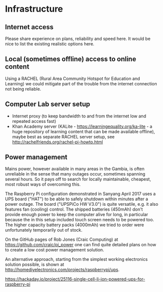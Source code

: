 # Infrastructure

## Internet access

Please share experience on plans, reliability and speed here. It would be nice to list the existing realistic options here.

## Local (sometimes offline) access to online content

Using a RACHEL (Rural Area Community Hotspot for Education and Learning) we could mitigate part of the trouble from the internet connection not being reliable.

## Computer Lab server setup

- Internet proxy (to keep bandwidth to and from the internet low and repeated access fast)
- Khan Academy server (KALite - https://learningequality.org/ka-lite - a huge repository of learning content that can be made available offline), maybe best as separate RACHEL server setup, see http://rachelfriends.org/rachel-pi-howto.html

## Power management

Mains power, however available in many areas in the Gambia, is often unreliable in the sense that many outages occur, sometimes spanning several hours. So it pays off to search for locally maintainable, cheapest, most robust ways of overcoming this.

The Raspberry Pi configuration demonstrated in Sanyang April 2017 uses a UPS board ("HAT") to be able to safely shutdown within minutes after a power outage. The board ("UPSPiCo HW V3.0") is quite versatile, e.g. it also features fan (cooling) control. The shipped batteries (450mAh) don't provide enough power to keep the computer alive for long, in particular because the in this setup included touch screen needs to be powered too. The higher capacity battery packs (4000mAh) we tried to order were unfortunately temporarily out of stock.

On the GitHub pages of Rob Jones (Craic Computing) at https://github.com/craic/pi_power one can find quite detailed plans on how to create a low cost power management solution.

An alternative approach, starting from the simplest working electronics solution possible, is shown at http://homediyelectronics.com/projects/raspberrypi/ups.

https://hackaday.io/project/25116-single-cell-li-ion-powered-ups-for-raspberry-pi

